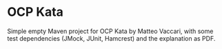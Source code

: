 # OCP Kata

Simple empty Maven project for OCP Kata by Matteo Vaccari, with some test dependencies (JMock, JUnit, Hamcrest) and the explanation as PDF.
